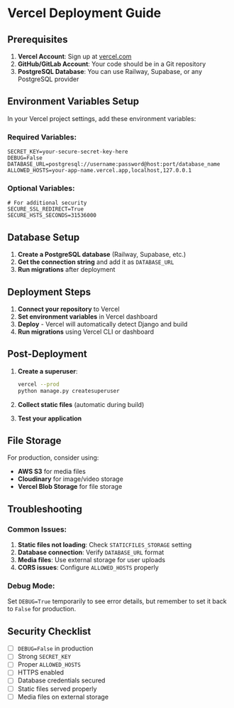 # Vercel Deployment Guide

## Prerequisites

1. **Vercel Account**: Sign up at [vercel.com](https://vercel.com)
2. **GitHub/GitLab Account**: Your code should be in a Git repository
3. **PostgreSQL Database**: You can use Railway, Supabase, or any PostgreSQL provider

## Environment Variables Setup

In your Vercel project settings, add these environment variables:

### Required Variables:
```
SECRET_KEY=your-secure-secret-key-here
DEBUG=False
DATABASE_URL=postgresql://username:password@host:port/database_name
ALLOWED_HOSTS=your-app-name.vercel.app,localhost,127.0.0.1
```

### Optional Variables:
```
# For additional security
SECURE_SSL_REDIRECT=True
SECURE_HSTS_SECONDS=31536000
```

## Database Setup

1. **Create a PostgreSQL database** (Railway, Supabase, etc.)
2. **Get the connection string** and add it as `DATABASE_URL`
3. **Run migrations** after deployment

## Deployment Steps

1. **Connect your repository** to Vercel
2. **Set environment variables** in Vercel dashboard
3. **Deploy** - Vercel will automatically detect Django and build
4. **Run migrations** using Vercel CLI or dashboard

## Post-Deployment

1. **Create a superuser**:
   ```bash
   vercel --prod
   python manage.py createsuperuser
   ```

2. **Collect static files** (automatic during build)

3. **Test your application**

## File Storage

For production, consider using:
- **AWS S3** for media files
- **Cloudinary** for image/video storage
- **Vercel Blob Storage** for file storage

## Troubleshooting

### Common Issues:

1. **Static files not loading**: Check `STATICFILES_STORAGE` setting
2. **Database connection**: Verify `DATABASE_URL` format
3. **Media files**: Use external storage for user uploads
4. **CORS issues**: Configure `ALLOWED_HOSTS` properly

### Debug Mode:
Set `DEBUG=True` temporarily to see error details, but remember to set it back to `False` for production.

## Security Checklist

- [ ] `DEBUG=False` in production
- [ ] Strong `SECRET_KEY`
- [ ] Proper `ALLOWED_HOSTS`
- [ ] HTTPS enabled
- [ ] Database credentials secured
- [ ] Static files served properly
- [ ] Media files on external storage

